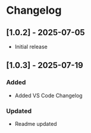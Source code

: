# Changelog

## [1.0.2] - 2025-07-05
- Initial release

## [1.0.3] - 2025-07-19
### Added
- Added VS Code Changelog

### Updated
- Readme updated
